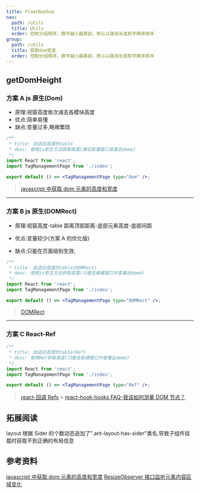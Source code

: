 ```yaml
---
title: FloatNumSum
nav:
  path: /utils
  title: Utils
  order: 控制分组顺序，数字越小越靠前，默认以路径长度和字典序排序
group:
  path: /utils
  title: 获取dom宽度
  order: 控制分组顺序，数字越小越靠前，默认以路径长度和字典序排序
---
```


## getDomHeight

### 方案 A js 原生(Dom)

- 原理:视窗高度依次减去各模块高度
- 优点:简单易懂
- 缺点:变量过多,略微繁琐

```jsx
/**
 * title: 自适应高度的table
 * desc: 使用js原生方法获取高度(建议新建窗口查看此demo)
 */
import React from 'react';
import TagManagementPage from './index';

export default () => <TagManagementPage type="Dom" />;
```

> [javascript 中获取 dom 元素的高度和宽度](https://www.cnblogs.com/lingdublog/p/6438055.html)

---

### 方案 B js 原生(DOMRect)

- 原理:视窗高度-table 距离顶部距离-底部元素高度-底部间距

- 优点:变量较少(方案 A 的优化版)

- 缺点:只能在页面级别生效;
<!-- - 初次获取 table 距离顶部距离错误,加了定时器以成功获取; -->

```jsx
/**
 * title: 自适应高度的table(DOMRect)
 * desc: 使用js原生方法获取高度(只能在新建窗口中查看此demo)
 */
import React from 'react';
import TagManagementPage from './index';

export default () => <TagManagementPage type="DOMRect" />;
```

> [DOMRect](https://developer.mozilla.org/zh-CN/docs/Web/API/DOMRect)

---

### 方案 C React-Ref

```jsx
/**
 * title: 自适应高度的table(Ref)
 * desc: 使用Ref获取高度(只能在新建窗口中查看此demo)
 */
import React from 'react';
import TagManagementPage from './index';

export default () => <TagManagementPage type="Ref" />;
```

> [react-回调 Refs](https://zh-hans.reactjs.org/docs/refs-and-the-dom.html#callback-refs) > [react-hook-hooks FAQ-我该如何测量 DOM 节点？](https://zh-hans.reactjs.org/docs/hooks-faq.html#how-can-i-measure-a-dom-node)

## 拓展阅读

layout 根据 Sider 的个数动态追加了".ant-layout-has-sider"类名,导致子组件挂载时获取不到正确的布局信息

## 参考资料

[javascript 中获取 dom 元素的高度和宽度](https://www.cnblogs.com/lingdublog/p/6438055.html) [ResizeObserver 接口监听元素内容区域变化](https://developer.mozilla.org/zh-CN/docs/Web/API/ResizeObserver)
